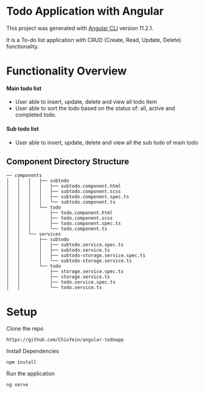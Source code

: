 # Todo Application with Angular

This project was generated with [Angular CLI](https://github.com/angular/angular-cli) version 11.2.1.

It is a To-do list application with CRUD (Create, Read, Update, Delete) functionality.

# Functionality Overview

#### Main todo list
* User able to insert, update, delete and view all todo item
* User able to sort the todo based on the status of: all, active and completed todo. 

#### Sub todo list 
* User able to insert, update, delete and view all the sub todo of main todo 

## Component Directory Structure

```
── components
│   │   │   ├── subtodo
│   │   │   │   ├── subtodo.component.html
│   │   │   │   ├── subtodo.component.scss
│   │   │   │   ├── subtodo.component.spec.ts
│   │   │   │   └── subtodo.component.ts
│   │   │   └── todo
│   │   │       ├── todo.component.html
│   │   │       ├── todo.component.scss
│   │   │       ├── todo.component.spec.ts
│   │   │       └── todo.component.ts
│   │   └── services
│   │       ├── subtodo
│   │       │   ├── subtodo.service.spec.ts
│   │       │   ├── subtodo.service.ts
│   │       │   ├── subtodo-storage.service.spec.ts
│   │       │   └── subtodo-storage.service.ts
│   │       └── todo
│   │           ├── storage.service.spec.ts
│   │           ├── storage.service.ts
│   │           ├── todo.service.spec.ts
│   │           └── todo.service.ts
```
# Setup
Clone the repo

```https://github.com/ChiuYein/angular-todoapp```

Install Dependencies

```npm install```

Run the application

```ng serve```
